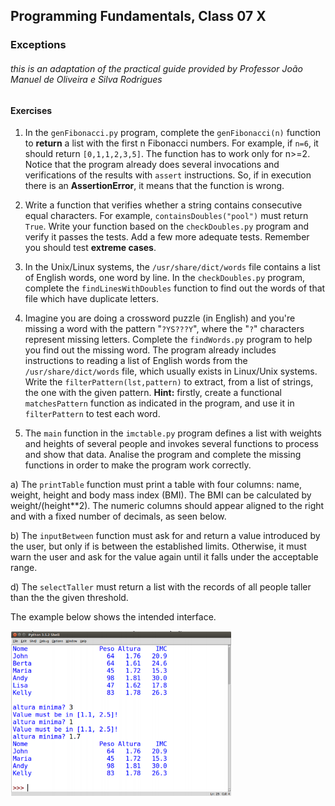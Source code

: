 ## **Programming** Fundamentals, Class 07 X

### Exceptions

###### this is an adaptation of the practical guide provided by Professor João Manuel de Oliveira e Silva Rodrigues



#### Exercises

1. In the `genFibonacci.py` program, complete the `genFibonacci(n)` function to **return** a list with the first n Fibonacci numbers. For example, if `n=6`, it should return `[0,1,1,2,3,5]`. The function has to work only for n>=2. Notice that the program already does several invocations and verifications of the results with `assert` instructions. So, if in execution there is an **AssertionError**, it means that the function is wrong. 

2. Write a function that verifies whether a string contains consecutive equal characters. For example, `containsDoubles("pool")` must return `True`. Write your function based on the `checkDoubles.py` program and verify it passes the tests. Add a few more adequate tests. Remember you should test **extreme cases**.

3. In the Unix/Linux systems, the `/usr/share/dict/words` file contains a list of English words, one word by line. In the `checkDoubles.py` program, complete the `findLinesWithDoubles` function to find out the words of that file which have duplicate letters.

4. Imagine you are doing a crossword puzzle (in English) and you're missing a word with the pattern "`?YS???Y`", where the "`?`" characters represent missing letters. Complete the `findWords.py` program to help you find out the missing word. The program already includes instructions to reading a list of English words from the `/usr/share/dict/words` file, which usually exists in Linux/Unix systems. Write the `filterPattern(lst,pattern)` to extract, from a list of strings, the one with the given pattern. **Hint:** firstly, create a functional `matchesPattern` function as indicated in the program, and use it in `filterPattern` to test each word.

5.  The `main` function in the `imctable.py` program defines a list with weights and heights of several people and invokes several functions to process and show that data. Analise the program and complete the missing functions in order to make the program work correctly.

   a) The `printTable` function must print a table with four columns: name, weight, height and body mass index (BMI). The BMI can be calculated by weight/(height**2). The numeric columns should appear aligned to the right and with a fixed number of decimals, as seen below.

   b) The `inputBetween` function must ask for and return a value introduced by the user, but only if is between the established limits. Otherwise, it must warn the user and ask for the value again until it falls under the acceptable range.

   d) The `selectTaller` must return a list with the records of all people taller than the the given threshold.

   The example below shows the intended interface.

   <img src="../../img/lab07xex5.png" width="70%">

   
